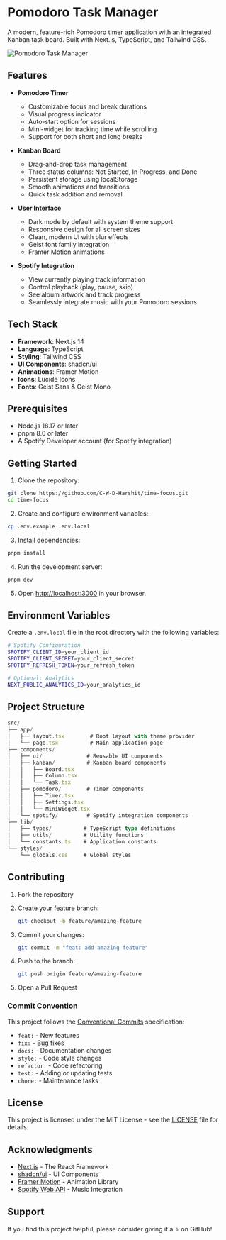 # Pomodoro Task Manager

A modern, feature-rich Pomodoro timer application with an integrated Kanban task board. Built with Next.js, TypeScript, and Tailwind CSS.

![Pomodoro Task Manager](https://productivity.cleverdeveloper.in/og.png)

## Features

- **Pomodoro Timer**

  - Customizable focus and break durations
  - Visual progress indicator
  - Auto-start option for sessions
  - Mini-widget for tracking time while scrolling
  - Support for both short and long breaks

- **Kanban Board**

  - Drag-and-drop task management
  - Three status columns: Not Started, In Progress, and Done
  - Persistent storage using localStorage
  - Smooth animations and transitions
  - Quick task addition and removal

- **User Interface**

  - Dark mode by default with system theme support
  - Responsive design for all screen sizes
  - Clean, modern UI with blur effects
  - Geist font family integration
  - Framer Motion animations

- **Spotify Integration**
  - View currently playing track information
  - Control playback (play, pause, skip)
  - See album artwork and track progress
  - Seamlessly integrate music with your Pomodoro sessions

## Tech Stack

- **Framework**: Next.js 14
- **Language**: TypeScript
- **Styling**: Tailwind CSS
- **UI Components**: shadcn/ui
- **Animations**: Framer Motion
- **Icons**: Lucide Icons
- **Fonts**: Geist Sans & Geist Mono

## Prerequisites

- Node.js 18.17 or later
- pnpm 8.0 or later
- A Spotify Developer account (for Spotify integration)

## Getting Started

1. Clone the repository:

```bash
git clone https://github.com/C-W-D-Harshit/time-focus.git
cd time-focus
```

2. Create and configure environment variables:

```bash
cp .env.example .env.local
```

3. Install dependencies:

```bash
pnpm install
```

4. Run the development server:

```bash
pnpm dev
```

5. Open [http://localhost:3000](http://localhost:3000) in your browser.

## Environment Variables

Create a `.env.local` file in the root directory with the following variables:

```bash
# Spotify Configuration
SPOTIFY_CLIENT_ID=your_client_id
SPOTIFY_CLIENT_SECRET=your_client_secret
SPOTIFY_REFRESH_TOKEN=your_refresh_token

# Optional: Analytics
NEXT_PUBLIC_ANALYTICS_ID=your_analytics_id
```

## Project Structure

```typescript
src/
├── app/
│   ├── layout.tsx        # Root layout with theme provider
│   └── page.tsx          # Main application page
├── components/
│   ├── ui/              # Reusable UI components
│   ├── kanban/          # Kanban board components
│   │   ├── Board.tsx
│   │   ├── Column.tsx
│   │   └── Task.tsx
│   ├── pomodoro/        # Timer components
│   │   ├── Timer.tsx
│   │   ├── Settings.tsx
│   │   └── MiniWidget.tsx
│   └── spotify/         # Spotify integration components
├── lib/
│   ├── types/          # TypeScript type definitions
│   ├── utils/          # Utility functions
│   └── constants.ts    # Application constants
└── styles/
    └── globals.css     # Global styles
```

## Contributing

1. Fork the repository
1. Create your feature branch:

   ```bash
   git checkout -b feature/amazing-feature
   ```

1. Commit your changes:

   ```bash
   git commit -m "feat: add amazing feature"
   ```

1. Push to the branch:

   ```bash
   git push origin feature/amazing-feature
   ```

1. Open a Pull Request

### Commit Convention

This project follows the [Conventional Commits](https://www.conventionalcommits.org/) specification:

- `feat:` - New features
- `fix:` - Bug fixes
- `docs:` - Documentation changes
- `style:` - Code style changes
- `refactor:` - Code refactoring
- `test:` - Adding or updating tests
- `chore:` - Maintenance tasks

## License

This project is licensed under the MIT License - see the [LICENSE](LICENSE) file for details.

## Acknowledgments

- [Next.js](https://nextjs.org/) - The React Framework
- [shadcn/ui](https://ui.shadcn.com/) - UI Components
- [Framer Motion](https://www.framer.com/motion/) - Animation Library
- [Spotify Web API](https://developer.spotify.com/documentation/web-api/) - Music Integration

## Support

If you find this project helpful, please consider giving it a ⭐️ on GitHub!
